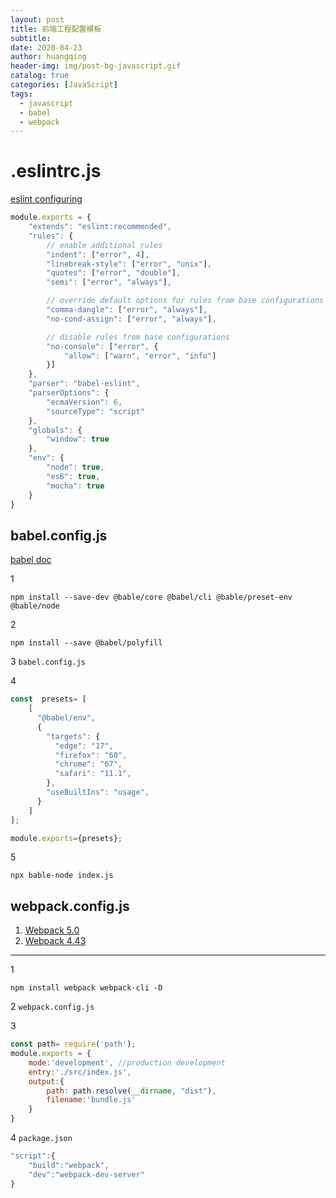 ```yaml
---
layout: post
title: 前端工程配置模板
subtitle: 
date: 2020-04-23
author: huangqing
header-img: img/post-bg-javascript.gif
catalog: true
categories: [JavaScript]
tags:
  - javascript
  - babel
  - webpack
---
```



# .eslintrc.js

[eslint configuring](https://eslint.org/docs/user-guide/configuring)

```js
module.exports = {
    "extends": "eslint:recommended",
    "rules": {
        // enable additional rules
        "indent": ["error", 4],
        "linebreak-style": ["error", "unix"],
        "quotes": ["error", "double"],
        "semi": ["error", "always"],

        // override default options for rules from base configurations
        "comma-dangle": ["error", "always"],
        "no-cond-assign": ["error", "always"],

        // disable rules from base configurations
        "no-console": ["error", {
            "allow": ["warn", "error", "info"]
        }]
    },
    "parser": "babel-eslint",
    "parserOptions": {
        "ecmaVersion": 6,
        "sourceType": "script"
    },
    "globals": {
        "window": true
    },
    "env": {
        "node": true,
        "es6": true,
        "mocha": true
    }
}

```

## babel.config.js

[babel doc](https://www.babeljs.cn/docs/)

1 
```
npm install --save-dev @bable/core @babel/cli @bable/preset-env @bable/node
```
2
```
npm install --save @babel/polyfill
```
3 `babel.config.js`

4
```javascript
const  presets= [
    [
      "@babel/env",
      {
        "targets": {
          "edge": "17",
          "firefox": "60",
          "chrome": "67",
          "safari": "11.1",
        },
        "useBuiltIns": "usage",
      }
    ]
];

module.exports={presets};
```

5
```
npx bable-node index.js
```

## webpack.config.js

1. [Webpack 5.0](https://webpack.js.org/concepts/)
2. [Webpack 4.43](https://www.webpackjs.com/concepts/)
----
1
```
npm install webpack webpack-cli -D
```

2 `webpack.config.js`

3
```js
const path= require('path');
module.exports = {
    mode:'development', //production development
    entry:'./src/index.js',
    output:{
        path: path.resolve(__dirname, "dist"),
        filename:'bundle.js'
    }
}
```

4 `package.json`
```js
"script":{
    "build":"webpack",
    "dev":"webpack-dev-server"
}
```

